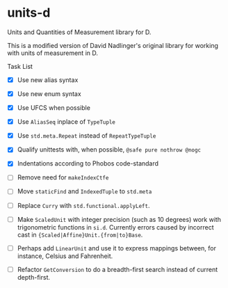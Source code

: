 # units-d
Units and Quantities of Measurement library for D.

This is a modified version of David Nadlinger's original library for working
with units of measurement in D.

Task List

- [x] Use new alias syntax

- [x] Use new enum syntax

- [x] Use UFCS when possible

- [x] Use `AliasSeq` inplace of `TypeTuple`

- [x] Use `std.meta.Repeat` instead of `RepeatTypeTuple`

- [x] Qualify unittests with, when possible, `@safe pure nothrow @nogc`

- [x] Indentations according to Phobos code-standard

- [ ] Remove need for `makeIndexCtfe`

- [ ] Move `staticFind` and `IndexedTuple` to `std.meta`

- [ ] Replace `Curry` with `std.functional.applyLeft`.

- [ ] Make `ScaledUnit` with integer precision (such as 10 degrees) work with
trigonometric functions in `si.d`. Currently errors caused by incorrect cast in
`{Scaled|Affine}Unit.{from|to}Base`.

- [ ] Perhaps add `LinearUnit` and use it to express mappings between, for
instance, Celsius and Fahrenheit.

- [ ] Refactor `GetConversion` to do a breadth-first search instead of current
depth-first.
